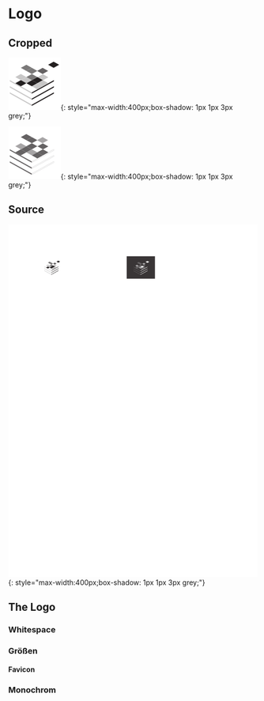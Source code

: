 # Logo

## Cropped

![image](assets/logo-cropped.svg){: style="max-width:400px;box-shadow: 1px 1px 3px grey;"}

![image](assets/logo-cropped-invert.svg){: style="max-width:400px;box-shadow: 1px 1px 3px grey;"}

## Source

![image](assets/logo-source.svg){: style="max-width:400px;box-shadow: 1px 1px 3px grey;"}


## The Logo

### Whitespace

### Größen

#### Favicon

### Monochrom